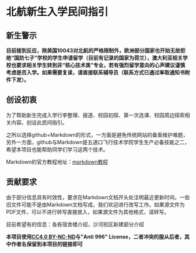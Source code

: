 # 北航新生入学民间指引

## 新生警示
**目前接到反应，除美国10043对北航的严格限制外，欧洲部分国家也开始无故拒绝“国防七子”学校的学生申请留学（目前有记录的国家为荷兰），澳大利亚相关学校也要求相关学生转到非“核心技术类”专业，若有强烈留学意向的心声建议谨慎考虑是否入学。如果需要复读，请直接联系辅导员（联系方式已通过率取通知书附件下发）。**

## 创设初衷

为了帮助新生完成入学行李整理、报道、校园初探、第一次选课、校园周边探索相关内容。创设此民间指引。

之所以选择github+Markdown的形式，一方面是避免传统网站的备案维护难题，另外一方面，github与Markdown是五道口飞行技术学院学生生产必备技能之二，希望本项目也能帮助同学们学习这两个技术。

Markdown的官方教程地址：[markdown教程](https://markdown.com.cn/)

## 贡献要求

由于部分信息具有时效性，要求在Markdown文档开头处注明最近更新时间。一些旧文件可能不是由Markdown文档写成，我们欢迎进行改写工作。如果源文件为PDF文件，可以不进行转写直接放入，如果源文件为其他格式，请转写。

目前希望有的信息：各栋宿舍楼介绍，沙河校区新建部分介绍

**本项目使用[CC4.0 BY-NC-ND](https://creativecommons.org/licenses/by-nc-nd/4.0/)与"Anti 996" License，二者冲突的服从后者，其中作者名保留到本项目的链接即可**
